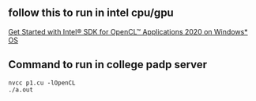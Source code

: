 ## follow this to run in intel cpu/gpu
[Get Started with Intel® SDK for OpenCL™ Applications 2020 on Windows* OS](https://www.intel.com/content/www/us/en/developer/articles/guide/sdk-for-opencl-2020-gsg-windows-os.html)
## Command to run in college padp server
```console
nvcc p1.cu -lOpenCL
./a.out
```
